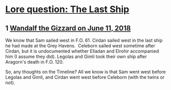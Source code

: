 # [Lore question: The Last Ship](https://community.fantasyflightgames.com/topic/277612-lore-question-the-last-ship/)

## 1 [Wandalf the Gizzard on June 11, 2018](https://community.fantasyflightgames.com/topic/277612-lore-question-the-last-ship/?do=findComment&comment=3369860)

We know that Sam sailed west in F.O. 61. Cirdan sailed west in the last ship he had made at the Grey Havens.  Celeborn sailed west sometime after Cirdan, but it is undocumented whether Elladan and Elrohir accompanied him (I assume they did). Legolas and Gimli took their own ship after Aragorn's death in F.O. 120.

So, any thoughts on the Timeline? All we know is that Sam went west before Legolas and Gimli, and Cirdan went west before Celeborn (with the twins or not).

